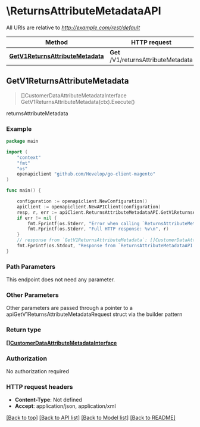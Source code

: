 # \ReturnsAttributeMetadataAPI

All URIs are relative to *http://example.com/rest/default*

Method | HTTP request | Description
------------- | ------------- | -------------
[**GetV1ReturnsAttributeMetadata**](ReturnsAttributeMetadataAPI.md#GetV1ReturnsAttributeMetadata) | **Get** /V1/returnsAttributeMetadata | returnsAttributeMetadata



## GetV1ReturnsAttributeMetadata

> []CustomerDataAttributeMetadataInterface GetV1ReturnsAttributeMetadata(ctx).Execute()

returnsAttributeMetadata



### Example

```go
package main

import (
	"context"
	"fmt"
	"os"
	openapiclient "github.com/Hevelop/go-client-magento"
)

func main() {

	configuration := openapiclient.NewConfiguration()
	apiClient := openapiclient.NewAPIClient(configuration)
	resp, r, err := apiClient.ReturnsAttributeMetadataAPI.GetV1ReturnsAttributeMetadata(context.Background()).Execute()
	if err != nil {
		fmt.Fprintf(os.Stderr, "Error when calling `ReturnsAttributeMetadataAPI.GetV1ReturnsAttributeMetadata``: %v\n", err)
		fmt.Fprintf(os.Stderr, "Full HTTP response: %v\n", r)
	}
	// response from `GetV1ReturnsAttributeMetadata`: []CustomerDataAttributeMetadataInterface
	fmt.Fprintf(os.Stdout, "Response from `ReturnsAttributeMetadataAPI.GetV1ReturnsAttributeMetadata`: %v\n", resp)
}
```

### Path Parameters

This endpoint does not need any parameter.

### Other Parameters

Other parameters are passed through a pointer to a apiGetV1ReturnsAttributeMetadataRequest struct via the builder pattern


### Return type

[**[]CustomerDataAttributeMetadataInterface**](CustomerDataAttributeMetadataInterface.md)

### Authorization

No authorization required

### HTTP request headers

- **Content-Type**: Not defined
- **Accept**: application/json, application/xml

[[Back to top]](#) [[Back to API list]](../README.md#documentation-for-api-endpoints)
[[Back to Model list]](../README.md#documentation-for-models)
[[Back to README]](../README.md)

